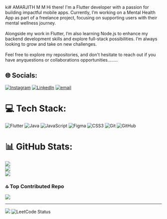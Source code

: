 ki# AMARJITH M M
Hi there!  I'm a Flutter developer with a passion for building impactful mobile apps. Currently, I’m working on a Mental Health App as part of a freelance project, focusing on supporting users with their mental wellness journey.<br><br>Alongside my work in Flutter, I’m also learning Node.js to enhance my backend development skills and explore full-stack possibilities. I’m always looking to grow and take on new challenges.<br><br>Feel free to explore my repositories, and don't hesitate to reach out if you have anyquestions  or collaborations opportunities........




## 🌐 Socials:
[![Instagram](https://img.shields.io/badge/Instagram-%23E4405F.svg?logo=Instagram&logoColor=white)](https://instagram.com/amarrrhh) [![LinkedIn](https://img.shields.io/badge/LinkedIn-%230077B5.svg?logo=linkedin&logoColor=white)](https://linkedin.com/in/amar-jith-5b1230244) [![email](https://img.shields.io/badge/Email-D14836?logo=gmail&logoColor=white)](mailto:mmamarjith@gmail.com) 

# 💻 Tech Stack:
![Flutter](https://img.shields.io/badge/Flutter-%2302569B.svg?style=for-the-badge&logo=Flutter&logoColor=white) ![Java](https://img.shields.io/badge/java-%23ED8B00.svg?style=for-the-badge&logo=openjdk&logoColor=white) ![JavaScript](https://img.shields.io/badge/javascript-%23323330.svg?style=for-the-badge&logo=javascript&logoColor=%23F7DF1E) ![Figma](https://img.shields.io/badge/figma-%23F24E1E.svg?style=for-the-badge&logo=figma&logoColor=white) ![CSS3](https://img.shields.io/badge/css3-%231572B6.svg?style=for-the-badge&logo=css3&logoColor=white) ![Git](https://img.shields.io/badge/git-%23F05033.svg?style=for-the-badge&logo=git&logoColor=white) ![GitHub](https://img.shields.io/badge/github-%23121011.svg?style=for-the-badge&logo=github&logoColor=white)
# 📊 GitHub Stats:
![](https://github-readme-stats.vercel.app/api?username=amarjithmeethalemalayil&theme=dark&hide_border=true&include_all_commits=true&count_private=true)<br/>
![](https://github-readme-streak-stats.herokuapp.com/?user=amarjithmeethalemalayil&theme=dark&hide_border=true)<br/>
![](https://github-readme-stats.vercel.app/api/top-langs/?username=amarjithmeethalemalayil&theme=dark&hide_border=true&include_all_commits=true&count_private=true&layout=compact)

### 🔝 Top Contributed Repo
![](https://github-contributor-stats.vercel.app/api?username=amarjithmeethalemalayil&limit=5&theme=dark&combine_all_yearly_contributions=true)

---
[![](https://visitcount.itsvg.in/api?id=amarjithmeethalemalayil&icon=0&color=0)](https://visitcount.itsvg.in)
![LeetCode Status](https://leetcard.jacoblin.cool/amarrrhh)



<!-- Proudly created with GPRM ( https://gprm.itsvg.in ) -->

<!--
**amarjithmeethalemalayil/amarjithmeethalemalayil** is a ✨ _special_ ✨ repository because its `README.md` (this file) appears on your GitHub profile.

Here are some ideas to get you started:

- 🔭 I’m currently working on ...
- 🌱 I’m currently learning ...
- 👯 I’m looking to collaborate on ...
- 🤔 I’m looking for help with ...
- 💬 Ask me about ...
- 📫 How to reach me: ...
- 😄 Pronouns: ..
- ⚡ Fun fact: ...
-->
